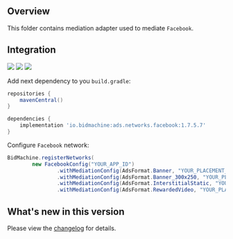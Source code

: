 ## Overview

This folder contains mediation adapter used to mediate `Facebook`.

## Integration

[<img src="https://img.shields.io/badge/Min%20SDK%20version-1.7.5-brightgreen">](https://github.com/bidmachine/BidMachine-Android-SDK)
[<img src="https://img.shields.io/badge/Network%20Adapter%20version-1.7.5.7-brightgreen">](https://artifactory.bidmachine.io/bidmachine/io/bidmachine/ads.networks.facebook/1.7.5.7/)
[<img src="https://img.shields.io/badge/Network%20version-6.5.0-blue">](https://developers.facebook.com/docs/android/)

Add next dependency to you `build.gradle`:

```groovy
repositories {
    mavenCentral()
}

dependencies {
    implementation 'io.bidmachine:ads.networks.facebook:1.7.5.7'
}
```

Configure `Facebook` network:

```java
BidMachine.registerNetworks(
        new FacebookConfig("YOUR_APP_ID")
                .withMediationConfig(AdsFormat.Banner, "YOUR_PLACEMENT_ID")
                .withMediationConfig(AdsFormat.Banner_300x250, "YOUR_PLACEMENT_ID")
                .withMediationConfig(AdsFormat.InterstitialStatic, "YOUR_PLACEMENT_ID")
                .withMediationConfig(AdsFormat.RewardedVideo, "YOUR_PLACEMENT_ID"));
```

## What's new in this version

Please view the [changelog](CHANGELOG.md) for details.